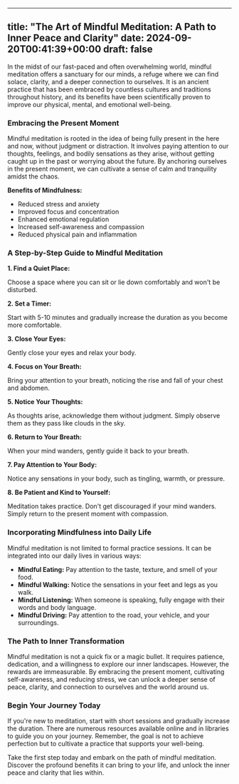 
---
title: "The Art of Mindful Meditation: A Path to Inner Peace and Clarity"
date: 2024-09-20T00:41:39+00:00
draft: false
---

In the midst of our fast-paced and often overwhelming world, mindful meditation offers a sanctuary for our minds, a refuge where we can find solace, clarity, and a deeper connection to ourselves. It is an ancient practice that has been embraced by countless cultures and traditions throughout history, and its benefits have been scientifically proven to improve our physical, mental, and emotional well-being.

### Embracing the Present Moment

Mindful meditation is rooted in the idea of being fully present in the here and now, without judgment or distraction. It involves paying attention to our thoughts, feelings, and bodily sensations as they arise, without getting caught up in the past or worrying about the future. By anchoring ourselves in the present moment, we can cultivate a sense of calm and tranquility amidst the chaos.

**Benefits of Mindfulness:**

* Reduced stress and anxiety
* Improved focus and concentration
* Enhanced emotional regulation
* Increased self-awareness and compassion
* Reduced physical pain and inflammation

### A Step-by-Step Guide to Mindful Meditation

**1. Find a Quiet Place:**

Choose a space where you can sit or lie down comfortably and won't be disturbed.

**2. Set a Timer:**

Start with 5-10 minutes and gradually increase the duration as you become more comfortable.

**3. Close Your Eyes:**

Gently close your eyes and relax your body.

**4. Focus on Your Breath:**

Bring your attention to your breath, noticing the rise and fall of your chest and abdomen.

**5. Notice Your Thoughts:**

As thoughts arise, acknowledge them without judgment. Simply observe them as they pass like clouds in the sky.

**6. Return to Your Breath:**

When your mind wanders, gently guide it back to your breath.

**7. Pay Attention to Your Body:**

Notice any sensations in your body, such as tingling, warmth, or pressure.

**8. Be Patient and Kind to Yourself:**

Meditation takes practice. Don't get discouraged if your mind wanders. Simply return to the present moment with compassion.

### Incorporating Mindfulness into Daily Life

Mindful meditation is not limited to formal practice sessions. It can be integrated into our daily lives in various ways:

* **Mindful Eating:** Pay attention to the taste, texture, and smell of your food.
* **Mindful Walking:** Notice the sensations in your feet and legs as you walk.
* **Mindful Listening:** When someone is speaking, fully engage with their words and body language.
* **Mindful Driving:** Pay attention to the road, your vehicle, and your surroundings.

### The Path to Inner Transformation

Mindful meditation is not a quick fix or a magic bullet. It requires patience, dedication, and a willingness to explore our inner landscapes. However, the rewards are immeasurable. By embracing the present moment, cultivating self-awareness, and reducing stress, we can unlock a deeper sense of peace, clarity, and connection to ourselves and the world around us.

### Begin Your Journey Today

If you're new to meditation, start with short sessions and gradually increase the duration. There are numerous resources available online and in libraries to guide you on your journey. Remember, the goal is not to achieve perfection but to cultivate a practice that supports your well-being.

Take the first step today and embark on the path of mindful meditation. Discover the profound benefits it can bring to your life, and unlock the inner peace and clarity that lies within.